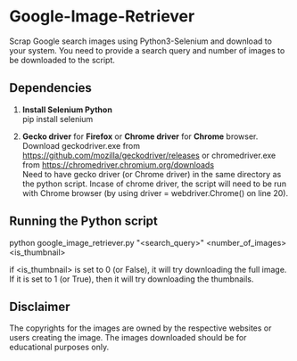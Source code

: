 # Google-Image-Retriever
Scrap Google search images using Python3-Selenium and download to your system. You need to provide a search query and number of images to be downloaded to the script.


## Dependencies

1. **Install Selenium Python**  
   pip install selenium
   
2. **Gecko driver** for **Firefox** or **Chrome driver** for **Chrome** browser.  
   Download geckodriver.exe from https://github.com/mozilla/geckodriver/releases or chromedriver.exe from                                 https://chromedriver.chromium.org/downloads  
   Need to have gecko driver (or Chrome driver) in the same directory as the python script.
   Incase of chrome driver, the script will need to be run with Chrome browser (by using driver = webdriver.Chrome() on line 20).

## Running the Python script

python google_image_retriever.py "<search_query>" <number_of_images> <is_thumbnail>
   
if <is_thumbnail> is set to 0 (or False), it will try downloading the full image. If it is set to 1 (or True), then it will try downloading the thumbnails.

## Disclaimer

The copyrights for the images are owned by the respective websites or users creating the image. The images downloaded should be for educational purposes only.
